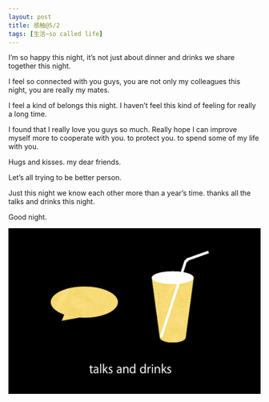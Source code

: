```yaml
---
layout: post
title: 感触@5/2
tags: [生活~so called life]
---
```


I’m so happy this night, it’s not just about dinner and drinks we share together this night.

I feel so connected with you guys, you are not only my colleagues this night, you are really my mates.

I feel a kind of belongs this night. I haven’t feel this kind of feeling for really a long time.

I found that I really love you guys so much. Really hope I can improve myself more to cooperate with you. to protect you. to spend some of my life with you.

Hugs and kisses. my dear friends.

Let’s all trying to be better person.

Just this night we know each other more than a year’s time. thanks all the talks and drinks this night.

Good night.

![](../assets/figures/talks_and_drinks.png)

